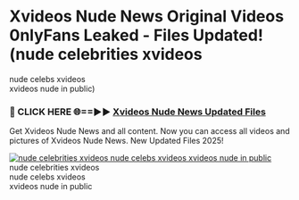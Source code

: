 # Xvideos Nude News Original Videos 0nlyFans Leaked - Files Updated! (nude celebrities xvideos<br>
nude celebs xvideos<br>
xvideos nude in public)

<h3>🔴 CLICK HERE 🌐==►► <a href="https://tinyurl.com/2p9ay9w9" rel="nofollow">Xvideos Nude News Updated Files</a></h3>

Get Xvideos Nude News and all content. Now you can access all videos and pictures of Xvideos Nude News. New Updated Files 2025!

[![nude celebrities xvideos<br>
nude celebs xvideos<br>
xvideos nude in public](https://i.imgur.com/KQgVmj3.gif)](https://tinyurl.com/2p9ay9w9)
nude celebrities xvideos<br>
nude celebs xvideos<br>
xvideos nude in public
